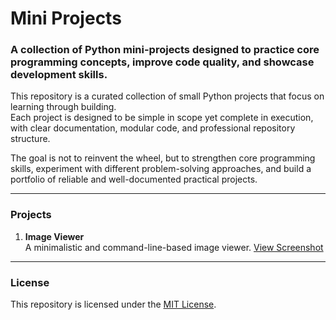 # Mini Projects

### A collection of Python mini-projects designed to practice core programming concepts, improve code quality, and showcase development skills.  

This repository is a curated collection of small Python projects that focus on learning through building.  
Each project is designed to be simple in scope yet complete in execution, with clear documentation, modular code, and professional repository structure.  

The goal is not to reinvent the wheel, but to strengthen core programming skills, experiment with different problem-solving approaches, and build a portfolio of reliable and well-documented practical projects.

---

### Projects

1. **Image Viewer**  
   A minimalistic and command-line-based image viewer.
   [View Screenshot](python/image_viewer/assets/0.jpg)

---

### License
This repository is licensed under the [MIT License](./LICENSE).